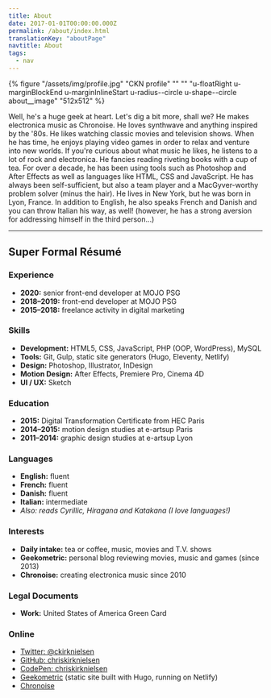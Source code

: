```yaml
---
title: About
date: 2017-01-01T00:00:00.000Z
permalink: /about/index.html
translationKey: "aboutPage"
navtitle: About
tags:
  - nav
---
```


{% figure "/assets/img/profile.jpg" "CKN profile" "" "" "u-floatRight u-marginBlockEnd u-marginInlineStart u-radius--circle u-shape--circle about__image" "512x512" %}

Well, he's a huge geek at heart. Let's dig a bit more, shall we? He makes electronica music as Chronoise. He loves synthwave and anything inspired by the '80s. He likes watching classic movies and television shows. When he has time, he enjoys playing video games in order to relax and venture into new worlds. If you're curious about what music he likes, he listens to a lot of rock and electronica. He fancies reading riveting books with a cup of tea. For over a decade, he has been using tools such as Photoshop and After Effects as well as languages like HTML, CSS and JavaScript. He has always been self-sufficient, but also a team player and a MacGyver-worthy problem solver (minus the hair). He lives in New York, but he was born in Lyon, France. In addition to English, he also speaks French and Danish and you can throw Italian his way, as well! (however, he has a strong aversion for addressing himself in the third person…)

---

## Super Formal Résumé

### Experience

- **2020:** senior front-end developer at MOJO PSG
- **2018–2019:** front-end developer at MOJO PSG
- **2015–2018:** freelance activity in digital marketing

### Skills

- **Development:** HTML5, CSS, JavaScript, PHP (OOP, WordPress), MySQL
- **Tools:** Git, Gulp, static site generators (Hugo, Eleventy, Netlify)
- **Design:** Photoshop, Illustrator, InDesign
- **Motion Design:** After Effects, Premiere Pro, Cinema 4D
- **UI / UX:** Sketch

### Education

- **2015:** Digital Transformation Certificate from HEC Paris
- **2014–2015:** motion design studies at e-artsup Paris
- **2011–2014:** graphic design studies at e-artsup Lyon

### Languages

- **English:** fluent
- **French:** fluent
- **Danish:** fluent
- **Italian:** intermediate
- *Also: reads Cyrillic, Hiragana and Katakana (I love languages!)*

### Interests

- **Daily intake:** tea or coffee, music, movies and T.V. shows
- **Geekometric:** personal blog reviewing movies, music and games (since 2013)
- **Chronoise:** creating electronica music since 2010

### Legal Documents

- **Work:** United States of America Green Card

### Online

- [Twitter: @ckirknielsen](https://twitter.com/ckirknielsen)
- [GitHub: chriskirknielsen](https://github.com/chriskirknielsen)
- [CodePen: chriskirknielsen](https://codepen.io/chriskirknielsen)
- [Geekometric](https://geekometric.com) (static site built with Hugo, running on Netlify)
- [Chronoise](https://chronoise.com)